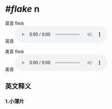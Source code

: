 # ***\#flake*** n
英音 fleɪk  
英音
<audio src="./media/flake1_AAC.aac" controls="controls"></audio>

美音 fleɪk  
美音
<audio src="./media/flake2.aac" controls="controls"></audio>



  

英文释义
---
### 1.**小薄片**  


